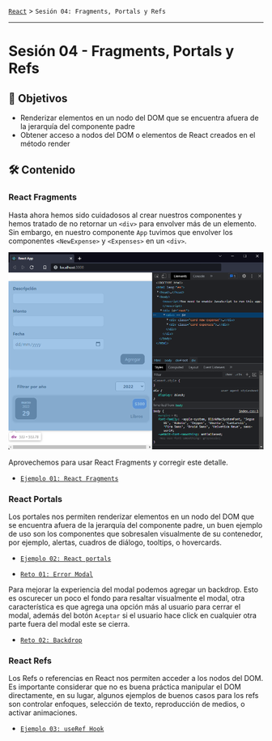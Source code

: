 [`React`](../README.md) > `Sesión 04: Fragments, Portals y Refs`

---

# Sesión 04 - Fragments, Portals y Refs

## 🎯 Objetivos

- Renderizar elementos en un nodo del DOM que se encuentra afuera de la jerarquía del componente padre
- Obtener acceso a nodos del DOM o elementos de React creados en el método render

## 🛠 Contenido

### React Fragments

Hasta ahora hemos sido cuidadosos al crear nuestros componentes y hemos tratado de no retornar un `<div>` para envolver más de un elemento. Sin embargo, en nuestro componente `App` tuvimos que envolver los componentes `<NewExpense>` y `<Expenses>` en un `<div>`.

![No Fragment](./assets/no-fragment.png)

Aprovechemos para usar React Fragments y corregir este detalle.

- [`Ejemplo 01: React Fragments`](./Ejemplo-01/Readme.md)

### React Portals

Los portales nos permiten renderizar elementos en un nodo del DOM que se encuentra afuera de la jerarquía del componente padre, un buen ejemplo de uso son los componentes que sobresalen visualmente de su contenedor, por ejemplo, alertas, cuadros de diálogo, tooltips, o hovercards.

- [`Ejemplo 02: React portals`](./Ejemplo-02/Readme.md)

- [`Reto 01: Error Modal`](./Reto-01/Readme.md)

Para mejorar la experiencia del modal podemos agregar un backdrop. Esto es oscurecer un poco el fondo para resaltar visualmente el modal, otra característica es que agrega una opción más al usuario para cerrar el modal, además del botón `Aceptar` si el usuario hace click en cualquier otra parte fuera del modal este se cierra.

- [`Reto 02: Backdrop`](./Reto-02/Readme.md)

### React Refs

Los Refs o referencias en React nos permiten acceder a los nodos del DOM. Es importante considerar que no es buena práctica manipular el DOM directamente, en su lugar, algunos ejemplos de buenos casos para los refs son controlar enfoques, selección de texto, reproducción de medios, o activar animaciones.

- [`Ejemplo 03: useRef Hook`](./Ejemplo-03/Readme.md)
